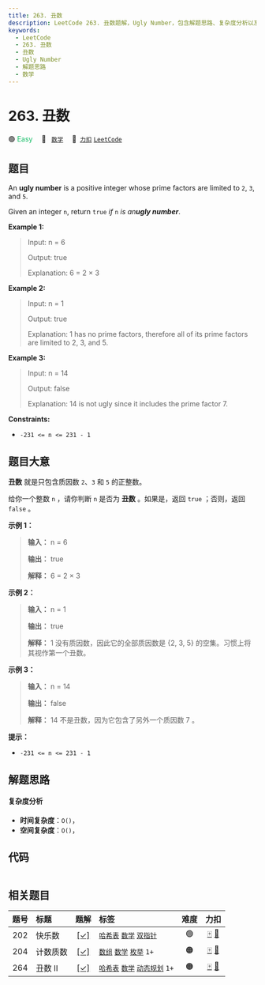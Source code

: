 ```yaml
---
title: 263. 丑数
description: LeetCode 263. 丑数题解，Ugly Number，包含解题思路、复杂度分析以及完整的 JavaScript 代码实现。
keywords:
  - LeetCode
  - 263. 丑数
  - 丑数
  - Ugly Number
  - 解题思路
  - 数学
---
```


# 263. 丑数

🟢 <font color=#15bd66>Easy</font>&emsp; 🔖&ensp; [`数学`](/tag/math.md)&emsp; 🔗&ensp;[`力扣`](https://leetcode.cn/problems/ugly-number) [`LeetCode`](https://leetcode.com/problems/ugly-number)

## 题目

An **ugly number** is a positive integer whose prime factors are limited to
`2`, `3`, and `5`.

Given an integer `n`, return `true` _if_ `n` _is an**ugly number**_.



**Example 1:**

> Input: n = 6
> 
> Output: true
> 
> Explanation: 6 = 2 × 3

**Example 2:**

> Input: n = 1
> 
> Output: true
> 
> Explanation: 1 has no prime factors, therefore all of its prime factors are limited to 2, 3, and 5.

**Example 3:**

> Input: n = 14
> 
> Output: false
> 
> Explanation: 14 is not ugly since it includes the prime factor 7.

**Constraints:**

  * `-231 <= n <= 231 - 1`


## 题目大意

**丑数** 就是只包含质因数 `2`、`3` 和 `5` 的正整数。

给你一个整数 `n` ，请你判断 `n` 是否为 **丑数** 。如果是，返回 `true` ；否则，返回 `false` 。



**示例 1：**

> 
> 
> 
> 
> 
> **输入：** n = 6
> 
> **输出：** true
> 
> **解释：** 6 = 2 × 3

**示例 2：**

> 
> 
> 
> 
> 
> **输入：** n = 1
> 
> **输出：** true
> 
> **解释：** 1 没有质因数，因此它的全部质因数是 {2, 3, 5} 的空集。习惯上将其视作第一个丑数。

**示例 3：**

> 
> 
> 
> 
> 
> **输入：** n = 14
> 
> **输出：** false
> 
> **解释：** 14 不是丑数，因为它包含了另外一个质因数 7 。
> 
> 



**提示：**

  * `-231 <= n <= 231 - 1`


## 解题思路

#### 复杂度分析

- **时间复杂度**：`O()`，
- **空间复杂度**：`O()`，

## 代码

```javascript

```

## 相关题目

<!-- prettier-ignore -->
| 题号 | 标题 | 题解 | 标签 | 难度 | 力扣 |
| :------: | :------ | :------: | :------ | :------: | :------: |
| 202 | 快乐数 | [[✓]](/problem/0202.md) |  [`哈希表`](/tag/hash-table.md) [`数学`](/tag/math.md) [`双指针`](/tag/two-pointers.md) | 🟢 | [🀄️](https://leetcode.cn/problems/happy-number) [🔗](https://leetcode.com/problems/happy-number) |
| 204 | 计数质数 | [[✓]](/problem/0204.md) |  [`数组`](/tag/array.md) [`数学`](/tag/math.md) [`枚举`](/tag/enumeration.md) `1+` | 🟠 | [🀄️](https://leetcode.cn/problems/count-primes) [🔗](https://leetcode.com/problems/count-primes) |
| 264 | 丑数 II | [[✓]](/problem/0264.md) |  [`哈希表`](/tag/hash-table.md) [`数学`](/tag/math.md) [`动态规划`](/tag/dynamic-programming.md) `1+` | 🟠 | [🀄️](https://leetcode.cn/problems/ugly-number-ii) [🔗](https://leetcode.com/problems/ugly-number-ii) |